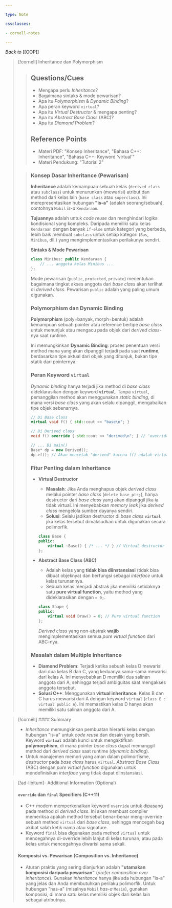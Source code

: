 ```yaml
---

type: Note

cssclasses:

- cornell-notes

---
```


_Back to_ [[OOP]]

> [!cornell] Inheritance dan Polymorphism
> 
> > ## Questions/Cues
> > 
> > - Mengapa perlu _Inheritance_?
> > - Bagaimana sintaks & mode pewarisan?
> > - Apa itu _Polymorphism_ & _Dynamic Binding_?
> > - Apa peran keyword `virtual`?
> > - Apa itu _Virtual Destructor_ & mengapa penting?
> > - Apa itu _Abstract Base Class_ (ABC)?
> > - Apa itu _Diamond Problem_?
> > 
> > ## Reference Points
> > 
> > - Materi PDF: "Konsep Inheritance", "Bahasa C++: Inheritance", "Bahasa C++: Keyword 'virtual'"
> > - Materi Pendukung: "Tutorial 2"
>
> > ### Konsep Dasar Inheritance (Pewarisan)
> > 
> > **Inheritance** adalah kemampuan sebuah kelas (`derived class` atau `subclass`) untuk menurunkan (mewarisi) atribut dan method dari kelas lain (`base class` atau `superclass`). Ini merepresentasikan hubungan **"is-a"** (adalah seorang/sebuah), contohnya `Mobil` _is-a_ `Kendaraan`.
> > 
> > **Tujuannya** adalah untuk _code reuse_ dan menghindari logika kondisional yang kompleks. Daripada memiliki satu kelas `Kendaraan` dengan banyak `if-else` untuk kategori yang berbeda, lebih baik membuat `subclass` untuk setiap kategori (`Bus`, `Minibus`, dll.) yang mengimplementasikan perilakunya sendiri.
> > 
> > **Sintaks & Mode Pewarisan**
> > 
> > ```cpp
> > class Minibus: public Kendaraan { 
> >     // ... anggota kelas Minibus ...
> > };
> > ```
> > 
> > Mode pewarisan (`public`, `protected`, `private`) menentukan bagaimana tingkat akses anggota dari _base class_ akan terlihat di _derived class_. Pewarisan `public` adalah yang paling umum digunakan.
> > 
> > ### Polymorphism dan Dynamic Binding
> > 
> > **Polymorphism** (poly=banyak, morph=bentuk) adalah kemampuan sebuah pointer atau reference bertipe _base class_ untuk menunjuk atau mengacu pada objek dari _derived class_-nya saat runtime.
> > 
> > Ini memungkinkan **Dynamic Binding**: proses penentuan versi method mana yang akan dipanggil terjadi pada saat **runtime**, berdasarkan tipe aktual dari objek yang ditunjuk, bukan tipe statik dari pointernya.
> > 
> > ### Peran Keyword `virtual`
> > 
> > _Dynamic binding_ hanya terjadi jika method di _base class_ dideklarasikan dengan keyword **`virtual`**. Tanpa `virtual`, pemanggilan method akan menggunakan _static binding_, di mana versi _base class_ yang akan selalu dipanggil, mengabaikan tipe objek sebenarnya.
> > 
> > 
> > ```cpp
> > // Di Base class
> > virtual void f() { std::cout << "base\n"; }
> > 
> > // Di Derived class
> > void f() override { std::cout << "derived\n"; } // 'override' disarankan
> > 
> > // ... Di main()
> > Base* dp = new Derived();
> > dp->f(); // Akan mencetak "derived" karena f() adalah virtual
> > ```
> > 
> > ### Fitur Penting dalam Inheritance
> > 
> > - **Virtual Destructor**
> >     
> >     - **Masalah**: Jika Anda menghapus objek _derived class_ melalui pointer _base class_ (`delete base_ptr;`), hanya destructor dari _base class_ yang akan dipanggil jika ia tidak virtual. Ini menyebabkan _memory leak_ jika _derived class_ mengelola sumber dayanya sendiri.
> >     - **Solusi**: Selalu jadikan destructor di _base class_ **`virtual`** jika kelas tersebut dimaksudkan untuk digunakan secara polimorfik.
> >     
> >     ```cpp
> >     class Base {
> >     public:
> >         virtual ~Base() { /* ... */ } // Virtual destructor
> >     };
> >     ```
> >     
> > - **Abstract Base Class (ABC)**
> >     
> >     - Adalah kelas yang **tidak bisa diinstansiasi** (tidak bisa dibuat objeknya) dan berfungsi sebagai _interface_ untuk kelas turunannya.
> >     - Sebuah kelas menjadi abstrak jika memiliki setidaknya satu **pure virtual function**, yaitu method yang dideklarasikan dengan `= 0;`.
> >     
> >     ```cpp
> >     class Shape {
> >     public:
> >         virtual void Draw() = 0; // Pure virtual function
> >     };
> >     ```
> >     
> >     _Derived class_ yang non-abstrak **wajib** mengimplementasikan semua _pure virtual function_ dari ABC-nya.
> > 
> > ### Masalah dalam Multiple Inheritance
> > 
> > - **Diamond Problem**: Terjadi ketika sebuah kelas D mewarisi dari dua kelas B dan C, yang keduanya sama-sama mewarisi dari kelas A. Ini menyebabkan D memiliki dua salinan anggota dari A, sehingga terjadi ambiguitas saat mengakses anggota tersebut.
> > - **Solusi C++**: Menggunakan **virtual inheritance**. Kelas B dan C harus mewarisi dari A dengan keyword `virtual` (`class B : virtual public A`). Ini memastikan kelas D hanya akan memiliki satu salinan anggota dari A.

> [!cornell] #### Summary
> 
> - _Inheritance_ memungkinkan pembuatan hierarki kelas dengan hubungan "is-a" untuk _code reuse_ dan desain yang bersih. Keyword **`virtual`** adalah kunci untuk mengaktifkan **polymorphism**, di mana pointer _base class_ dapat memanggil method dari _derived class_ saat runtime (_dynamic binding_).
> - Untuk manajemen memori yang aman dalam polimorfisme, _destructor_ pada _base class_ harus `virtual`. _Abstract Base Class_ (ABC) dengan _pure virtual function_ digunakan untuk mendefinisikan _interface_ yang tidak dapat diinstansiasi.

> [!ad-libitum]- Additional Information (Optional)
> 
> #### `override` dan `final` Specifiers (C++11)
> 
> - C++ modern memperkenalkan keyword `override` untuk dipasang pada method di _derived class_. Ini akan membuat compiler memeriksa apakah method tersebut benar-benar meng-override sebuah method `virtual` dari _base class_, sehingga mencegah bug akibat salah ketik nama atau signature.
> - Keyword `final` bisa digunakan pada method `virtual` untuk mencegahnya di-override lebih lanjut di kelas turunan, atau pada kelas untuk mencegahnya diwarisi sama sekali.
> 
> #### Komposisi vs. Pewarisan (Composition vs. Inheritance)
> 
> - Aturan praktis yang sering dianjurkan adalah **"utamakan komposisi daripada pewarisan"** (_prefer composition over inheritance_). Gunakan _inheritance_ hanya jika ada hubungan "is-a" yang jelas dan Anda membutuhkan perilaku polimorfik. Untuk hubungan "has-a" (misalnya `Mobil` _has-a_ `Mesin`), gunakan komposisi, di mana satu kelas memiliki objek dari kelas lain sebagai atributnya.